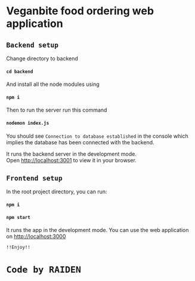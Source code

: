 # Veganbite food ordering web application

## `Backend setup`

Change directory to backend
#### `cd backend`

And install all the node modules using
#### `npm i`

Then to run the server run this command
#### `nodemon index.js`

You should see `Connection to database established` in the console which implies the database has been connected with the backend.

It runs the backend server in the development mode.\
Open [http://localhost:3001](http://localhost:3001) to view it in your browser.

## `Frontend setup`

In the root project directory, you can run:

#### `npm i`
#### `npm start`

It runs the app in the development mode.
You can use the web application on [http://localhost:3000](http://localhost:3000)

`!!Enjoy!!`
# `Code by RAIDEN`
